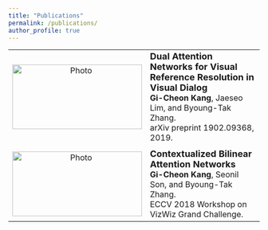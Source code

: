 ```yaml
---
title: "Publications"
permalink: /publications/
author_profile: true
---
```


<table align="center" style="border-collapse: collapse; border: none;">
    <tr style="border: none;">
        <td align="center"><img src="https://github.com/gicheonkang/gicheonkang.github.io/blob/master/images/DAN-19.png?raw=true" alt="Photo" width="260" height="130" /></td>
        <td align="left" style="border: none;"><b><a href="https://arxiv.org/abs/1902.09368" style="font-size: 18px; text-decoration: none">Dual Attention Networks for Visual Reference Resolution in Visual Dialog</a></b> <br> <b>Gi-Cheon Kang</b>, Jaeseo Lim, and Byoung-Tak Zhang. <br> arXiv preprint 1902.09368, 2019. <br></td>
    </tr>
    <tr style="border: none;">
        <td style="border: none;"></td>
        <td style="border: none;"></td>
    </tr>
    <tr style="border: none;">
        <td align="center"><img src="https://github.com/gicheonkang/gicheonkang.github.io/blob/master/images/CBAN-18.png?raw=true" alt="Photo" width="260" height="130" /></td>
        <td align="left" style="border: none;"><b><a href="https://bi.snu.ac.kr/Publications/Conferences/International/ECCV2018_Workshop_VizWiz_GCKang.pdf" style="font-size: 18px; text-decoration: none">Contextualized Bilinear Attention Networks</a></b><br> <b>Gi-Cheon Kang</b>, Seonil Son, and Byoung-Tak Zhang. <br> ECCV 2018 Workshop on VizWiz Grand Challenge.</td>
    </tr>
</table>
